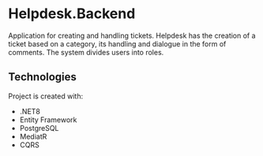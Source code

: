 # Helpdesk.Backend
Application for creating and handling tickets. Helpdesk has the creation of a ticket based on a category, its handling and dialogue in the form of comments. The system divides users into roles.

## Technologies
Project is created with:
* .NET8
* Entity Framework
* PostgreSQL
* MediatR
* CQRS
